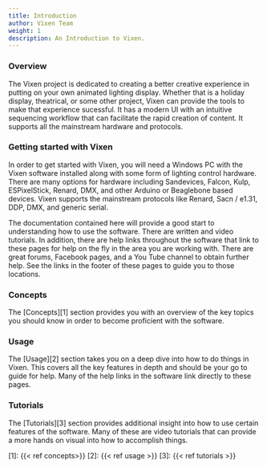 ```yaml
---
title: Introduction
author: Vixen Team
weight: 1
description: An Introduction to Vixen.
---
```


### Overview

The Vixen project is dedicated to creating a better creative experience in putting on your own animated lighting display. Whether that is a holiday display, theatrical, or some other project, Vixen can provide the tools to make that experience sucessful. It has a modern UI with an intuitive sequencing workflow that can facilitate the rapid creation of content. It supports all the mainstream hardware and protocols.

### Getting started with Vixen

In order to get started with Vixen, you will need a Windows PC with the Vixen software installed along with some form of lighting control hardware. There are many options for hardware including Sandevices, Falcon, Kulp, ESPixelStick, Renard, DMX, and other Arduino or Beaglebone based devices. Vixen supports the mainstream protocols like Renard, Sacn / e1.31, DDP, DMX, and generic serial.

The documentation contained here will provide a good start to understanding how to use the software. There are written and video tutorials. In addition, there are help links throughout the software that link to these pages for help on the fly in the area you are working with. There are great forums, Facebook pages, and a You Tube channel to obtain further help. See the links in the footer of these pages to guide you to those locations.

### Concepts

The [Concepts][1] section provides you with an overview of the key topics you should know in order to become proficient with the software.

### Usage

The [Usage][2] section takes you on a deep dive into how to do things in Vixen. This covers all the key features in depth and should be your go to guide for help. Many of the help links in the software link directly to these pages.

### Tutorials

The [Tutorials][3] section provides additional insight into how to use certain features of the software. Many of these are video tutorials that can provide a more hands on visual into how to accomplish things.

[1]: {{< ref concepts>}}
[2]: {{< ref usage >}}
[3]: {{< ref tutorials >}}
